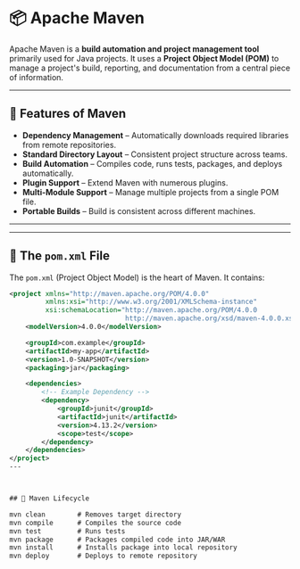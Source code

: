 # 📦 Apache Maven

Apache Maven is a **build automation and project management tool** primarily used for Java projects. It uses a **Project Object Model (POM)** to manage a project's build, reporting, and documentation from a central piece of information.

---

## 🚀 Features of Maven

- **Dependency Management** – Automatically downloads required libraries from remote repositories.
- **Standard Directory Layout** – Consistent project structure across teams.
- **Build Automation** – Compiles code, runs tests, packages, and deploys automatically.
- **Plugin Support** – Extend Maven with numerous plugins.
- **Multi-Module Support** – Manage multiple projects from a single POM file.
- **Portable Builds** – Build is consistent across different machines.

---


---

## 📄 The `pom.xml` File

The `pom.xml` (Project Object Model) is the heart of Maven. It contains:

```xml
<project xmlns="http://maven.apache.org/POM/4.0.0"
         xmlns:xsi="http://www.w3.org/2001/XMLSchema-instance"
         xsi:schemaLocation="http://maven.apache.org/POM/4.0.0 
                             http://maven.apache.org/xsd/maven-4.0.0.xsd">
    <modelVersion>4.0.0</modelVersion>

    <groupId>com.example</groupId>
    <artifactId>my-app</artifactId>
    <version>1.0-SNAPSHOT</version>
    <packaging>jar</packaging>

    <dependencies>
        <!-- Example Dependency -->
        <dependency>
            <groupId>junit</groupId>
            <artifactId>junit</artifactId>
            <version>4.13.2</version>
            <scope>test</scope>
        </dependency>
    </dependencies>
</project>
---



## 🔧 Maven Lifecycle

mvn clean        # Removes target directory
mvn compile      # Compiles the source code
mvn test         # Runs tests
mvn package      # Packages compiled code into JAR/WAR
mvn install      # Installs package into local repository
mvn deploy       # Deploys to remote repository




